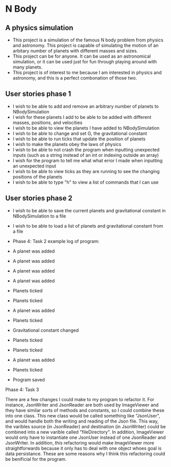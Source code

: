 # N Body

## A physics simulation

- This project is a simulation of the famous N body problem from physics and astronomy. This project is capable of simulating the motion of an arbitary number of planets with different masses and sizes.
- This project can be for anyone. It can be used as an astronomical simulation, or it can be used just for fun through playing around with many planets.
- This project is of interest to me because I am interested in physics and astronomy, and this is a perfect combonation of those two.

## User stories phase 1
- I wish to be able to add and remove an arbitrary number of planets to NBodySimulation
- I wish for these planets I add to be able to be added with different masses, positions, and velocities 
- I wish to be able to view the planets I have added to NBodySimulation
- I wish to be able to change and set G, the gravitational constant
- I wish to be able to run ticks that update the position of planets
- I wish to make the planets obey the laws of physics
- I wish to be able to not crash the program when inputting unexpected inputs (such as a string instead of an int or indexing outside an array)
- I wish for the program to tell me what what error I made when inputting an unexpected input
- I wish to be able to view ticks as they are running to see the changing positions of the planets
- I wish to be able to type "h" to view a list of commands that I can use

## User stories phase 2
- I wish to be able to save the current planets and gravitational constant in NBodySimulation to a file
- I wish to be able to load a list of planets and gravitational constant from a file

- Phase 4: Task 2 example log of program:
- A planet was added
- A planet was added
- A planet was added
- A planet was added
- Planets ticked
- Planets ticked
- A planet was added
- Planets ticked
- Gravitational constant changed
- Planets ticked
- Planets ticked
- A planet was added
- Planets ticked
- Program saved

Phase 4: Task 3

There are a few changes I could make to my program to refactor it. For instance, JsonWriter and JsonReader are both used by ImageViewer and they have similar sorts of methods and constants, so I could combine these into one class. This new class would be called something like "JsonUser", and would handle both the writing and reading of the Json file. This way, the varibles source (in JsonReader) and destination (in JsonWriter) could be combined into a new varible called "fileDirectory". In addition, ImageViewer would only have to instantiate one JsonUser instead of one JsonReader and JsonWriter. In addition, this refactoring would make ImageViewer more straightforwards because it only has to deal with one object whoes goal is data persistance. These are some reasons why I think this refactoring could be benificial for the program.